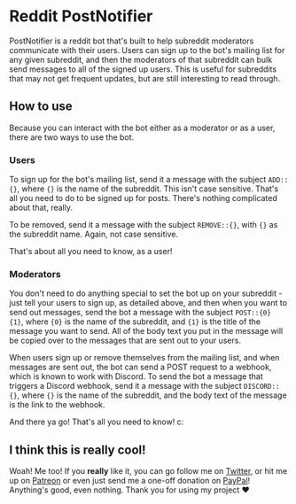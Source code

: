 # Reddit PostNotifier

PostNotifier is a reddit bot that's built to help subreddit moderators communicate with their users. Users can sign up to the bot's mailing list for any given subreddit, and then the moderators of that subreddit can bulk send messages to all of the signed up users. This is useful for subreddits that may not get frequent updates, but are still interesting to read through.

## How to use

Because you can interact with the bot either as a moderator or as a user, there are two ways to use the bot.

### Users

To sign up for the bot's mailing list, send it a message with the subject `ADD::{}`, where `{}` is the name of the subreddit. This isn't case sensitive. That's all you need to do to be signed up for posts. There's nothing complicated about that, really. 

To be removed, send it a message with the subject `REMOVE::{}`, with `{}` as the subreddit name. Again, not case sensitive.

That's about all you need to know, as a user!

### Moderators

You don't need to do anything special to set the bot up on your subreddit - just tell your users to sign up, as detailed above, and then when you want to send out messages, send the bot a message with the subject `POST::{0} {1}`, where `{0}` is the name of the subreddit, and `{1}` is the title of the message you want to send. All of the body text you put in the message will be copied over to the messages that are sent out to your users.

When users sign up or remove themselves from the mailing list, and when messages are sent out, the bot can send a POST request to a webhook, which is known to work with Discord. To send the bot a message that triggers a Discord webhook, send it a message with the subject `DISCORD::{}`, where `{}` is the name of the subreddit, and the body text of the message is the link to the webhook.

And there ya go! That's all you need to know! c:

## I think this is really cool!

Woah! Me too! If you **really** like it, you can go follow me on [Twitter], or hit me up on [Patreon] or even just send me a one-off donation on [PayPal]! Anything's good, even nothing. Thank you for using my project ♥

[Twitter]: https://twitter.com/4Kaylum
[Patreon]: https://patreon.com/CallumBartlett
[PayPal]: https://paypal.me/CalebBartlett
